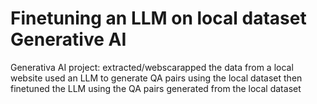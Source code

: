 # Finetuning an LLM on local dataset Generative AI
Generativa AI project:
extracted/webscarapped the data from a local website
used an LLM to generate QA pairs using the local dataset
then finetuned the LLM using the QA pairs generated from the local dataset
